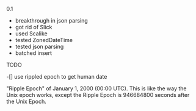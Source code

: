 0.1
- breakthrough in json parsing
- got rid of Slick
- used Scalike
- tested ZonedDateTime
- tested json parsing
- batched insert

TODO

-[] use rippled epoch to get human date

"Ripple Epoch" of January 1, 2000 (00:00 UTC). This is like the way the Unix epoch works, except the Ripple Epoch is 946684800 seconds after the Unix Epoch.
